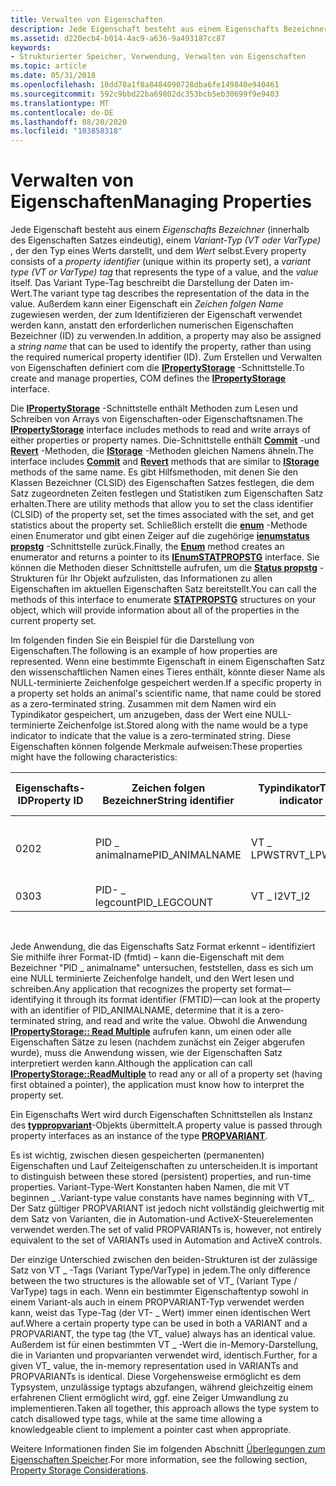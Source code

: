 ```yaml
---
title: Verwalten von Eigenschaften
description: Jede Eigenschaft besteht aus einem Eigenschafts Bezeichner (innerhalb des Eigenschaften Satzes eindeutig), einem Variant-Typ (VT oder VarType), der den Typ eines Werts darstellt, und dem Wert selbst.
ms.assetid: d220ecb4-b014-4ac9-a636-9a493187cc87
keywords:
- Strukturierter Speicher, Verwendung, Verwalten von Eigenschaften
ms.topic: article
ms.date: 05/31/2018
ms.openlocfilehash: 10dd78a1f8a8484090728dba6fe149840e940461
ms.sourcegitcommit: 592c9bbd22ba69802dc353bcb5eb30699f9e9403
ms.translationtype: MT
ms.contentlocale: de-DE
ms.lasthandoff: 08/20/2020
ms.locfileid: "103858318"
---
```

# <a name="managing-properties"></a><span data-ttu-id="f8b64-104">Verwalten von Eigenschaften</span><span class="sxs-lookup"><span data-stu-id="f8b64-104">Managing Properties</span></span>

<span data-ttu-id="f8b64-105">Jede Eigenschaft besteht aus einem *Eigenschafts Bezeichner* (innerhalb des Eigenschaften Satzes eindeutig), einem *Variant-Typ (VT oder VarType)* , der den Typ eines Werts darstellt, und dem *Wert* selbst.</span><span class="sxs-lookup"><span data-stu-id="f8b64-105">Every property consists of a *property identifier* (unique within its property set), a *variant type (VT or VarType) tag* that represents the type of a value, and the *value* itself.</span></span> <span data-ttu-id="f8b64-106">Das Variant Type-Tag beschreibt die Darstellung der Daten im-Wert.</span><span class="sxs-lookup"><span data-stu-id="f8b64-106">The variant type tag describes the representation of the data in the value.</span></span> <span data-ttu-id="f8b64-107">Außerdem kann einer Eigenschaft ein *Zeichen folgen Name* zugewiesen werden, der zum Identifizieren der Eigenschaft verwendet werden kann, anstatt den erforderlichen numerischen Eigenschaften Bezeichner (ID) zu verwenden.</span><span class="sxs-lookup"><span data-stu-id="f8b64-107">In addition, a property may also be assigned a *string name* that can be used to identify the property, rather than using the required numerical property identifier (ID).</span></span> <span data-ttu-id="f8b64-108">Zum Erstellen und Verwalten von Eigenschaften definiert com die [**IPropertyStorage**](/windows/desktop/api/Propidl/nn-propidl-ipropertystorage) -Schnittstelle.</span><span class="sxs-lookup"><span data-stu-id="f8b64-108">To create and manage properties, COM defines the [**IPropertyStorage**](/windows/desktop/api/Propidl/nn-propidl-ipropertystorage) interface.</span></span>

<span data-ttu-id="f8b64-109">Die [**IPropertyStorage**](/windows/desktop/api/Propidl/nn-propidl-ipropertystorage) -Schnittstelle enthält Methoden zum Lesen und Schreiben von Arrays von Eigenschaften-oder Eigenschaftsnamen.</span><span class="sxs-lookup"><span data-stu-id="f8b64-109">The [**IPropertyStorage**](/windows/desktop/api/Propidl/nn-propidl-ipropertystorage) interface includes methods to read and write arrays of either properties or property names.</span></span> <span data-ttu-id="f8b64-110">Die-Schnittstelle enthält [**Commit**](/windows/desktop/api/Propidl/nf-propidl-ipropertystorage-commit) -und [**Revert**](/windows/desktop/api/Propidl/nf-propidl-ipropertystorage-revert) -Methoden, die [**IStorage**](/windows/desktop/api/Objidl/nn-objidl-istorage) -Methoden gleichen Namens ähneln.</span><span class="sxs-lookup"><span data-stu-id="f8b64-110">The interface includes [**Commit**](/windows/desktop/api/Propidl/nf-propidl-ipropertystorage-commit) and [**Revert**](/windows/desktop/api/Propidl/nf-propidl-ipropertystorage-revert) methods that are similar to [**IStorage**](/windows/desktop/api/Objidl/nn-objidl-istorage) methods of the same name.</span></span> <span data-ttu-id="f8b64-111">Es gibt Hilfsmethoden, mit denen Sie den Klassen Bezeichner (CLSID) des Eigenschaften Satzes festlegen, die dem Satz zugeordneten Zeiten festlegen und Statistiken zum Eigenschaften Satz erhalten.</span><span class="sxs-lookup"><span data-stu-id="f8b64-111">There are utility methods that allow you to set the class identifier (CLSID) of the property set, set the times associated with the set, and get statistics about the property set.</span></span> <span data-ttu-id="f8b64-112">Schließlich erstellt die [**enum**](/windows/desktop/api/Propidl/nf-propidl-ipropertystorage-enum) -Methode einen Enumerator und gibt einen Zeiger auf die zugehörige [**ienumstatus propstg**](/windows/win32/api/propidlbase/nn-propidlbase-ienumstatpropstg) -Schnittstelle zurück.</span><span class="sxs-lookup"><span data-stu-id="f8b64-112">Finally, the [**Enum**](/windows/desktop/api/Propidl/nf-propidl-ipropertystorage-enum) method creates an enumerator and returns a pointer to its [**IEnumSTATPROPSTG**](/windows/win32/api/propidlbase/nn-propidlbase-ienumstatpropstg) interface.</span></span> <span data-ttu-id="f8b64-113">Sie können die Methoden dieser Schnittstelle aufrufen, um die [**Status propstg**](/windows/win32/api/propidlbase/nn-propidlbase-ienumstatpropstg) -Strukturen für Ihr Objekt aufzulisten, das Informationen zu allen Eigenschaften im aktuellen Eigenschaften Satz bereitstellt.</span><span class="sxs-lookup"><span data-stu-id="f8b64-113">You can call the methods of this interface to enumerate [**STATPROPSTG**](/windows/win32/api/propidlbase/nn-propidlbase-ienumstatpropstg) structures on your object, which will provide information about all of the properties in the current property set.</span></span>

<span data-ttu-id="f8b64-114">Im folgenden finden Sie ein Beispiel für die Darstellung von Eigenschaften.</span><span class="sxs-lookup"><span data-stu-id="f8b64-114">The following is an example of how properties are represented.</span></span> <span data-ttu-id="f8b64-115">Wenn eine bestimmte Eigenschaft in einem Eigenschaften Satz den wissenschaftlichen Namen eines Tieres enthält, könnte dieser Name als NULL-terminierte Zeichenfolge gespeichert werden.</span><span class="sxs-lookup"><span data-stu-id="f8b64-115">If a specific property in a property set holds an animal's scientific name, that name could be stored as a zero-terminated string.</span></span> <span data-ttu-id="f8b64-116">Zusammen mit dem Namen wird ein Typindikator gespeichert, um anzugeben, dass der Wert eine NULL-terminierte Zeichenfolge ist.</span><span class="sxs-lookup"><span data-stu-id="f8b64-116">Stored along with the name would be a type indicator to indicate that the value is a zero-terminated string.</span></span> <span data-ttu-id="f8b64-117">Diese Eigenschaften können folgende Merkmale aufweisen:</span><span class="sxs-lookup"><span data-stu-id="f8b64-117">These properties might have the following characteristics:</span></span>



| <span data-ttu-id="f8b64-118">Eigenschafts-ID</span><span class="sxs-lookup"><span data-stu-id="f8b64-118">Property ID</span></span> | <span data-ttu-id="f8b64-119">Zeichen folgen Bezeichner</span><span class="sxs-lookup"><span data-stu-id="f8b64-119">String identifier</span></span> | <span data-ttu-id="f8b64-120">Typindikator</span><span class="sxs-lookup"><span data-stu-id="f8b64-120">Type indicator</span></span> | <span data-ttu-id="f8b64-121">Dargestellter Wert</span><span class="sxs-lookup"><span data-stu-id="f8b64-121">Value represented</span></span>              |
|-------------|-------------------|----------------|--------------------------------|
| <span data-ttu-id="f8b64-122">02</span><span class="sxs-lookup"><span data-stu-id="f8b64-122">02</span></span>          | <span data-ttu-id="f8b64-123">PID \_ animalname</span><span class="sxs-lookup"><span data-stu-id="f8b64-123">PID\_ANIMALNAME</span></span>   | <span data-ttu-id="f8b64-124">VT \_ LPWSTR</span><span class="sxs-lookup"><span data-stu-id="f8b64-124">VT\_LPWSTR</span></span>     | <span data-ttu-id="f8b64-125">NULL terminierte Unicode-Zeichenfolge</span><span class="sxs-lookup"><span data-stu-id="f8b64-125">Zero-terminated Unicode string</span></span> |
| <span data-ttu-id="f8b64-126">03</span><span class="sxs-lookup"><span data-stu-id="f8b64-126">03</span></span>          | <span data-ttu-id="f8b64-127">PID- \_ legcount</span><span class="sxs-lookup"><span data-stu-id="f8b64-127">PID\_LEGCOUNT</span></span>     | <span data-ttu-id="f8b64-128">VT \_ I2</span><span class="sxs-lookup"><span data-stu-id="f8b64-128">VT\_I2</span></span>         | <span data-ttu-id="f8b64-129">WORD</span><span class="sxs-lookup"><span data-stu-id="f8b64-129">WORD</span></span>                           |



 

<span data-ttu-id="f8b64-130">Jede Anwendung, die das Eigenschafts Satz Format erkennt – identifiziert Sie mithilfe ihrer Format-ID (fmtid) – kann die-Eigenschaft mit dem Bezeichner "PID \_ animalname" untersuchen, feststellen, dass es sich um eine NULL terminierte Zeichenfolge handelt, und den Wert lesen und schreiben.</span><span class="sxs-lookup"><span data-stu-id="f8b64-130">Any application that recognizes the property set format—identifying it through its format identifier (FMTID)—can look at the property with an identifier of PID\_ANIMALNAME, determine that it is a zero-terminated string, and read and write the value.</span></span> <span data-ttu-id="f8b64-131">Obwohl die Anwendung [**IPropertyStorage:: Read Multiple**](/windows/desktop/api/Propidl/nf-propidl-ipropertystorage-readmultiple) aufrufen kann, um einen oder alle Eigenschaften Sätze zu lesen (nachdem zunächst ein Zeiger abgerufen wurde), muss die Anwendung wissen, wie der Eigenschaften Satz interpretiert werden kann.</span><span class="sxs-lookup"><span data-stu-id="f8b64-131">Although the application can call [**IPropertyStorage::ReadMultiple**](/windows/desktop/api/Propidl/nf-propidl-ipropertystorage-readmultiple) to read any or all of a property set (having first obtained a pointer), the application must know how to interpret the property set.</span></span>

<span data-ttu-id="f8b64-132">Ein Eigenschafts Wert wird durch Eigenschaften Schnittstellen als Instanz des [**typpropvariant**](/windows/win32/api/propidlbase/ns-propidlbase-propvariant)-Objekts übermittelt.</span><span class="sxs-lookup"><span data-stu-id="f8b64-132">A property value is passed through property interfaces as an instance of the type [**PROPVARIANT**](/windows/win32/api/propidlbase/ns-propidlbase-propvariant).</span></span>

<span data-ttu-id="f8b64-133">Es ist wichtig, zwischen diesen gespeicherten (permanenten) Eigenschaften und Lauf Zeiteigenschaften zu unterscheiden.</span><span class="sxs-lookup"><span data-stu-id="f8b64-133">It is important to distinguish between these stored (persistent) properties, and run-time properties.</span></span> <span data-ttu-id="f8b64-134">Variant-Type-Wert Konstanten haben Namen, die mit VT beginnen \_ .</span><span class="sxs-lookup"><span data-stu-id="f8b64-134">Variant-type value constants have names beginning with VT\_.</span></span> <span data-ttu-id="f8b64-135">Der Satz gültiger PROPVARIANT ist jedoch nicht vollständig gleichwertig mit dem Satz von Varianten, die in Automation-und ActiveX-Steuerelementen verwendet werden.</span><span class="sxs-lookup"><span data-stu-id="f8b64-135">The set of valid PROPVARIANTs is, however, not entirely equivalent to the set of VARIANTs used in Automation and ActiveX controls.</span></span>

<span data-ttu-id="f8b64-136">Der einzige Unterschied zwischen den beiden-Strukturen ist der zulässige Satz von VT \_ -Tags (Variant Type/VarType) in jedem.</span><span class="sxs-lookup"><span data-stu-id="f8b64-136">The only difference between the two structures is the allowable set of VT\_ (Variant Type / VarType) tags in each.</span></span> <span data-ttu-id="f8b64-137">Wenn ein bestimmter Eigenschaftentyp sowohl in einem Variant-als auch in einem PROPVARIANT-Typ verwendet werden kann, weist das Type-Tag (der VT- \_ Wert) immer einen identischen Wert auf.</span><span class="sxs-lookup"><span data-stu-id="f8b64-137">Where a certain property type can be used in both a VARIANT and a PROPVARIANT, the type tag (the VT\_ value) always has an identical value.</span></span> <span data-ttu-id="f8b64-138">Außerdem ist für einen bestimmten VT \_ -Wert die in-Memory-Darstellung, die in Varianten und propvarianten verwendet wird, identisch.</span><span class="sxs-lookup"><span data-stu-id="f8b64-138">Further, for a given VT\_ value, the in-memory representation used in VARIANTs and PROPVARIANTs is identical.</span></span> <span data-ttu-id="f8b64-139">Diese Vorgehensweise ermöglicht es dem Typsystem, unzulässige typtags abzufangen, während gleichzeitig einem erfahrenen Client ermöglicht wird, ggf. eine Zeiger Umwandlung zu implementieren.</span><span class="sxs-lookup"><span data-stu-id="f8b64-139">Taken all together, this approach allows the type system to catch disallowed type tags, while at the same time allowing a knowledgeable client to implement a pointer cast when appropriate.</span></span>

<span data-ttu-id="f8b64-140">Weitere Informationen finden Sie im folgenden Abschnitt [Überlegungen zum Eigenschaften Speicher](property-storage-considerations.md).</span><span class="sxs-lookup"><span data-stu-id="f8b64-140">For more information, see the following section, [Property Storage Considerations](property-storage-considerations.md).</span></span>

 

 